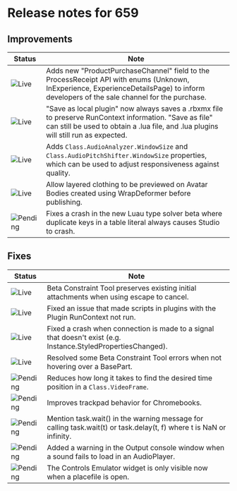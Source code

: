 # Release notes for 659

## Improvements

| Status | Note |
|--------|------|
| ![Live](https://img.shields.io/badge/Live-009E57?style=flat)  | Adds new "ProductPurchaseChannel" field to the ProcessReceipt API with enums (Unknown, InExperience, ExperienceDetailsPage) to inform developers of the sale channel for the purchase. |
| ![Live](https://img.shields.io/badge/Live-009E57?style=flat)  | "Save as local plugin" now always saves a .rbxmx file to preserve RunContext information. "Save as file" can still be used to obtain a .lua file, and .lua plugins will still run as expected. |
| ![Live](https://img.shields.io/badge/Live-009E57?style=flat)  | Adds <code>Class.AudioAnalyzer.WindowSize</code> and <code>Class.AudioPitchShifter.WindowSize</code> properties, which can be used to adjust responsiveness against quality. |
| ![Live](https://img.shields.io/badge/Live-009E57?style=flat)  | Allow layered clothing to be previewed on Avatar Bodies created using WrapDeformer before publishing. |
| ![Pending](https://img.shields.io/badge/Pending-DEA517?style=flat)  | Fixes a crash in the new Luau type solver beta where duplicate keys in a table literal always causes Studio to crash. |
## Fixes

| Status | Note |
|--------|------|
| ![Live](https://img.shields.io/badge/Live-009E57?style=flat)  | Beta Constraint Tool preserves existing initial attachments when using escape to cancel. |
| ![Live](https://img.shields.io/badge/Live-009E57?style=flat)  | Fixed an issue that made scripts in plugins with the Plugin RunContext not run. |
| ![Live](https://img.shields.io/badge/Live-009E57?style=flat)  | Fixed a crash when connection is made to a signal that doesn't exist (e.g. Instance.StyledPropertiesChanged). |
| ![Live](https://img.shields.io/badge/Live-009E57?style=flat)  | Resolved some Beta Constraint Tool errors when not hovering over a BasePart. |
| ![Pending](https://img.shields.io/badge/Pending-DEA517?style=flat)  | Reduces how long it takes to find the desired time position in a <code>Class.VideoFrame</code>. |
| ![Pending](https://img.shields.io/badge/Pending-DEA517?style=flat)  | Improves trackpad behavior for Chromebooks. |
| ![Pending](https://img.shields.io/badge/Pending-DEA517?style=flat)  | Mention task.wait() in the warning message for calling task.wait(t) or task.delay(t, f) where t is NaN or infinity. |
| ![Pending](https://img.shields.io/badge/Pending-DEA517?style=flat)  | Added a warning in the Output console window when a sound fails to load in an AudioPlayer. |
| ![Pending](https://img.shields.io/badge/Pending-DEA517?style=flat)  | The Controls Emulator widget is only visible now when a placefile is open. |
